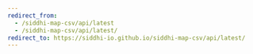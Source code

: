 ```yaml
---
redirect_from:
  - /siddhi-map-csv/api/latest
  - /siddhi-map-csv/api/latest/
redirect_to: https://siddhi-io.github.io/siddhi-map-csv/api/latest/
---
```

